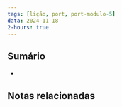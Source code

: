 ```yaml
---
tags: [lição, port, port-modulo-5]
data: 2024-11-18
2-hours: true
---
```


## Sumário
-
## Notas relacionadas